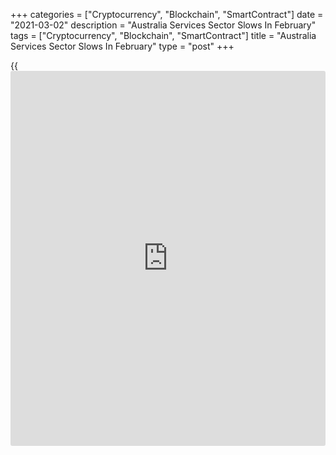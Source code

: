 +++
categories = ["Cryptocurrency", "Blockchain", "SmartContract"]
date = "2021-03-02"
description = "Australia Services Sector Slows In February"
tags = ["Cryptocurrency", "Blockchain", "SmartContract"]
title = "Australia Services Sector Slows In February"
type = "post"
+++

{{<iframe id="large-banner" src="https://www.bounty.group/#slide=25.0" width="100%" height="600" scrolling="no" style="border: 0px solid rgb(216, 221, 230); border-radius: 3px;">}}

The services sector in Australia continued to expand in February, albeit
at a slightly slower pace, the latest survey from Markit Economics
showed on Wednesday with a services PMI score of 53.4.

That's down from 55.6 in January, although it remains well above the
boom-or-bust line of 50 that separates expansion from contraction.

Individually, activity and new [business][1] saw sustained gains, while
there was a series-record increase in employment. Business sentiment was
at its strongest in more than two years.

stringent international border restrictions reduced export orders for
the thirteenth month running. That said, the decline was the softest
since last July.

The survey also showed that its composite index fell to 53.7 in February
from 55.9 in January.

For comments and feedback [contact](https://www.playgroundfx.com/contact/): editorial@rtt[news](https://www.letsplayfx.com/blog/forex-news-website/).com

[Economic News][2]

 **What parts of the world are seeing the best (and worst) economic
performances lately? Click[here][3] to check out our [Econ Scorecard][3]
and find out! See up-to-the-moment [ranking](https://www.playgroundfx.com/blog/crypto-exchange-ranking/)s for the best and worst
performers in [GDP][4], [unemployment rate][5], [inflation][3] and much
more.**

   1. www.rtt[news](https://www.letsplayfx.com/blog/forex-news-website/).com/Content/Business.aspx
   2. www.rtt[news](https://www.letsplayfx.com/blog/forex-news-website/).com/Content/EconomicNews.aspx
   3. www.rtt[news](https://www.letsplayfx.com/blog/forex-news-website/).com/economic-scorecard/world-rank/CPI/highest-performance.aspx
   4. www.rtt[news](https://www.letsplayfx.com/blog/forex-news-website/).com/economic-scorecard/world-rank/GDP/highest-performance.aspx
   5. www.rtt[news](https://www.letsplayfx.com/blog/forex-news-website/).com/economic-scorecard/world-rank/unemployment-rate/lowest-performance.aspx
